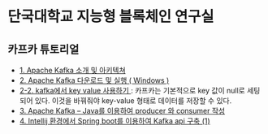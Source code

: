 # 단국대학교 지능형 블록체인 연구실
## 카프카 튜토리얼
* [1. Apache Kafka 소개 및 아키텍쳐](http://junil-hwang.com/blog/apache-kafka/)
* [2. Apache Kafka 다운로드 및 실행 ( Windows )](http://junil-hwang.com/blog/apache-kafka-%eb%8b%a4%ec%9a%b4%eb%a1%9c%eb%93%9c-%eb%b0%8f-%ec%8b%a4%ed%96%89-windows/)
* [2-2. kafka에서 key value 사용하기
](https://github.com/JunilHwang/kafka/wiki/01.-kafka%EC%97%90%EC%84%9C-key-value-%EC%82%AC%EC%9A%A9%ED%95%98%EA%B8%B0) : 카프카는 기본적으로 key 값이 null로 세팅되어 있다. 이것을 바꿔줘야 key-value 형태로 데이터를 저장할 수 있다.
* [3. Apache Kafka – Java를 이용하여 producer 와 consumer 작성](http://junil-hwang.com/blog/kafka-java/)
* [4. Intellij 환경에서 Spring boot를 이용하여 Kafka api 구축 (1)](http://junil-hwang.com/blog/intellij-kafka-spring-api/)